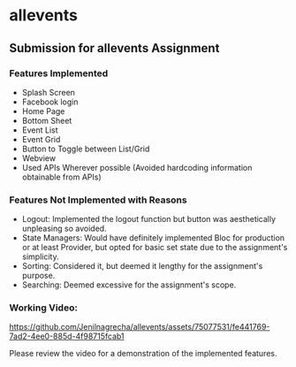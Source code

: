 # allevents
## Submission for allevents Assignment 

### Features Implemented
- Splash Screen
- Facebook login 
- Home Page
- Bottom Sheet
- Event List
- Event Grid
- Button to Toggle between List/Grid
- Webview
- Used APIs Wherever possible (Avoided hardcoding information obtainable from APIs)

### Features Not Implemented with Reasons
- Logout: Implemented the logout function but button was aesthetically unpleasing so avoided.
- State Managers: Would have definitely implemented Bloc for production or at least Provider, but opted for basic set state due to the assignment's simplicity.
- Sorting: Considered it, but deemed it lengthy for the assignment's purpose.
- Searching: Deemed excessive for the assignment's scope.

### Working Video:


https://github.com/Jenilnagrecha/allevents/assets/75077531/fe441769-7ad2-4ee0-885d-4f98715fcab1



Please review the video for a demonstration of the implemented features.


